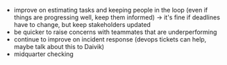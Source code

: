 - improve on estimating tasks and keeping people in the loop (even if things are progressing well, keep them informed) -> it's fine if deadlines have to change, but keep stakeholders updated
- be quicker to raise concerns with teammates that are underperforming
- continue to improve on incident response (devops tickets can help, maybe talk about this to Daivik)
- midquarter checking
